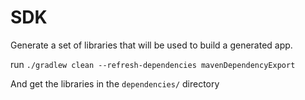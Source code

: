 # SDK

Generate a set of libraries that will be used to build a generated app.

run `./gradlew clean --refresh-dependencies mavenDependencyExport`

And get the libraries in the `dependencies/` directory